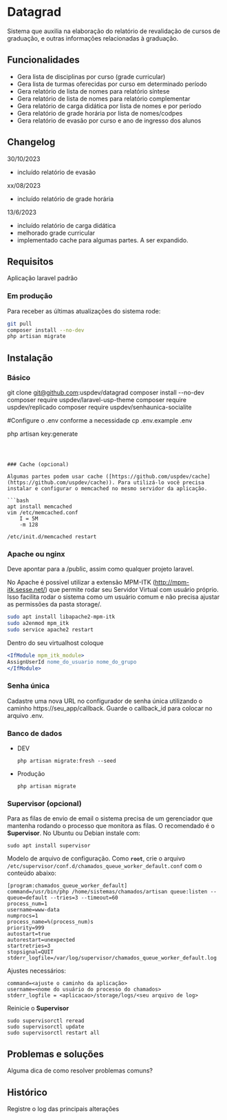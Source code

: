 # Datagrad

Sistema que auxilia na elaboração do relatório de revalidação de cursos de graduação, e outras informações relacionadas à graduação.
## Funcionalidades

* Gera lista de disciplinas por curso (grade curricular)
* Gera lista de turmas oferecidas por curso em determinado período
* Gera relatório de lista de nomes para relatório síntese
* Gera relatório de lista de nomes para relatório complementar
* Gera relatório de carga didática por lista de nomes e por período
* Gera relatório de grade horária por lista de nomes/codpes
* Gera relatório de evasão por curso e ano de ingresso dos alunos

## Changelog

30/10/2023
* incluído relatório de evasão

xx/08/2023
* incluído relatório de grade horária

13/6/2023
* incluído relatório de carga didática
* melhorado grade curricular
* implementado cache para algumas partes. A ser expandido.

## Requisitos

Aplicação laravel padrão


### Em produção

Para receber as últimas atualizações do sistema rode:

```sh
git pull
composer install --no-dev
php artisan migrate
```


## Instalação

### Básico

git clone git@github.com:uspdev/datagrad
composer install --no-dev
composer require uspdev/laravel-usp-theme
composer require uspdev/replicado
composer require uspdev/senhaunica-socialite

#Configure o .env conforme a necessidade
cp .env.example .env

php artisan key:generate
```



### Cache (opcional)

Algumas partes podem usar cache ([https://github.com/uspdev/cache](https://github.com/uspdev/cache)). Para utilizá-lo você precisa instalar e configurar o memcached no mesmo servidor da aplicação.

```bash
apt install memcached
vim /etc/memcached.conf
    I = 5M
    -m 128

/etc/init.d/memcached restart
```

### Apache ou nginx

Deve apontar para a <pasta do projeto>/public, assim como qualquer projeto laravel.

No Apache é possivel utilizar a extensão MPM-ITK (http://mpm-itk.sesse.net/) que permite rodar seu Servidor Virtual com usuário próprio. Isso facilita rodar o sistema como um usuário comum e não precisa ajustar as permissões da pasta storage/.

```bash
sudo apt install libapache2-mpm-itk
sudo a2enmod mpm_itk
sudo service apache2 restart
```

Dentro do seu virtualhost coloque

```apache
<IfModule mpm_itk_module>
AssignUserId nome_do_usuario nome_do_grupo
</IfModule>
```

### Senha única

Cadastre uma nova URL no configurador de senha única utilizando o caminho https://seu_app/callback. Guarde o callback_id para colocar no arquivo .env.

### Banco de dados

* DEV

    `php artisan migrate:fresh --seed`

* Produção

    `php artisan migrate`

### Supervisor (opcional)

Para as filas de envio de email o sistema precisa de um gerenciador que mantenha rodando o processo que monitora as filas. O recomendado é o **Supervisor**. No Ubuntu ou Debian instale com:

    sudo apt install supervisor

Modelo de arquivo de configuração. Como **`root`**, crie o arquivo `/etc/supervisor/conf.d/chamados_queue_worker_default.conf` com o conteúdo abaixo:

    [program:chamados_queue_worker_default]
    command=/usr/bin/php /home/sistemas/chamados/artisan queue:listen --queue=default --tries=3 --timeout=60
    process_num=1
    username=www-data
    numprocs=1
    process_name=%(process_num)s
    priority=999
    autostart=true
    autorestart=unexpected
    startretries=3
    stopsignal=QUIT
    stderr_logfile=/var/log/supervisor/chamados_queue_worker_default.log

Ajustes necessários:

    command=<ajuste o caminho da aplicação>
    username=<nome do usuário do processo do chamados>
    stderr_logfile = <aplicacao>/storage/logs/<seu arquivo de log>

Reinicie o **Supervisor**

    sudo supervisorctl reread
    sudo supervisorctl update
    sudo supervisorctl restart all

## Problemas e soluções

Alguma dica de como resolver problemas comuns?

## Histórico

Registre o log das principais alterações
